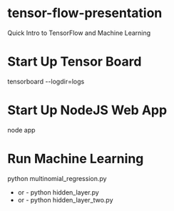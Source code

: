 # tensor-flow-presentation
Quick Intro to TensorFlow and Machine Learning

# Start Up Tensor Board
tensorboard --logdir=logs

# Start Up NodeJS Web App
node app

# Run Machine Learning
python multinomial_regression.py
- or -
python hidden_layer.py
- or -
python hidden_layer_two.py


